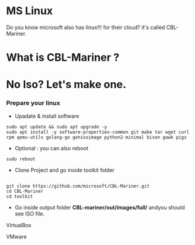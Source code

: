 # MS Linux
Do you know microsoft also has linux!!! for their cloud? it's called CBL-Mariner. 

# What is CBL-Mariner ? 

# No Iso? Let's make one. 

### Prepare your linux 

- Upadate & install software 

```shell
sudo apt update && sudo apt upgrade -y
sudo apt install -y software-properties-common git make tar wget curl rpm qemu-utils golang-go genisoimage python2-minimal bison gawk pigz
``` 

- Optional : you can also reboot

```
sudo reboot
```

- Clone Project and go inside toolkit folder 
```shell

git clone https://github.com/microsoft/CBL-Mariner.git
cd CBL-Mariner
cd toolkit

```
- Go inside output folder **CBL-mariner/out/images/full/** andyou should see ISO file.


VirtualBox 

VMware

